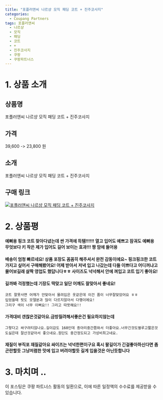 ```yaml
---
title: "포플러앤씨 나르샹 모직 패딩 코트 + 진주코사지"
categories:
  - Coupang Partners
tags: 포플러앤씨
  - 나르샹
  - 모직
  - 패딩
  - 코트
  - +
  - 진주코사지
  - 쿠팡
  - 쿠팡파트너스
---
```

# 1. 상품 소개
## 상품명
포플러앤씨 나르샹 모직 패딩 코트 + 진주코사지

## 가격
39,600 -> 23,800 원

## 소개
포플러앤씨 나르샹 모직 패딩 코트 + 진주코사지

## 구매 링크
[![포플러앤씨 나르샹 모직 패딩 코트 + 진주코사지](https://static.coupangcdn.com/image/affiliate/banner/d4f5442e57719558999d78d087620a54@2x.jpg)](https://coupa.ng/bOXyPQ)
# 2. 상품평 

#### 예뻐용 핑크 코트 찾아다녔는데 싼 가격에 득템!!!!!! 열고 입어도 예쁘고 잠궈도 예뻐용 무엇보다 키 작은 제가 입어도 길어 보이는 효과!!! 짱 맘에 들어용

#### 배송이 엄청 빠르네요! 상품 포장도 꼼꼼히 해주셔서 완전 감동이에요~ 핑크핑크한 코트 가지고 싶어서 구매해봤어요! 어제 받아서 저녁 입고 나갔는데 다들 이쁘다고 어디꺼냐고 물어보길래 살짝 영업도 했답니다ㅎㅎ 사이즈도 넉넉해서 안에 껴입고 코트 입기 좋아요!

#### 길까봐 걱정했는데 기장도 딱맞고 일단 어깨도 잘맞아서 좋네요!
    코트 잘못사면 어깨가 안맞아서 물려입은 옷같은데 이건 품이 너무잘맞았어요 ㅎㅎ
    입었을때 핏도 모델분과 많이 다르지않아서 다행이에요!
    그리구 색이 너무 이뻐요!! 그리고 따뜻해요!!

#### 가격대비 갠찮은것같아요.금방질려해서좋은건 필요하지않는데
    그렇다고 싸구려티않나요.길이감도 160인데 종아리중간쯤와서 더좋아요.너무긴것도별루고짧은것도싫은데 잘산것같아서 좋으네요.원단도 중간정도되고 가성비최고네요.

#### 재질이 부직포 재질같아요 싸이즈는 넉넉한편이구요 혹시 팔길이가 긴걸좋아하신다면 좀곤란할듯  그냥저렴한 맛에  입고 버려야할듯 길게 입을것은 아닌듯합니다

# 3. 마치며 ..
이 포스팅은 쿠팡 파트너스 활동의 일환으로, 이에 따른 일정액의 수수료를 제공받을 수 있습니다.